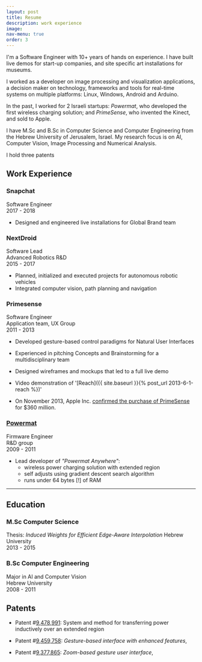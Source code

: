 ```yaml
---
layout: post
title: Resume
description: work experience
image:
nav-menu: true
order: 3
---
```


I'm a Software Engineer with 10+ years of hands on experience. I have built live demos for start-up companies, and site specific art installations for museums.

I worked as a developer on image processing and visualization applications, a decision maker on technology, frameworks and tools for real-time systems on multiple platforms: Linux, Windows, Android and Arduino.

In the past, I worked for 2 Israeli startups: _Powermat_, who developed the first wireless charging solution; and _PrimeSense_, who invented the Kinect, and sold to Apple.

I have M.Sc and B.Sc in Computer Science and Computer Engineering from the Hebrew University of Jerusalem, Israel. My research focus is on AI, Computer Vision, Image Processing and Numerical Analysis.

I hold three patents

## Work Experience

### Snapchat

Software Engineer  
2017 - 2018

- Designed and engineered live installations for Global Brand team

### NextDroid

Software Lead  
Advanced Robotics R&D  
2015 - 2017

- Planned, initialized and executed projects for autonomous robotic vehicles
- Integrated computer vision, path planning and navigation

### Primesense

<!--
![cv/primesense.jpg](cv/primesense.jpg)
-->

Software Engineer  
Application team, UX Group  
2011 - 2013

- Developed gesture-based control paradigms for Natural User Interfaces
- Experienced in pitching Concepts and Brainstorming for a multidisciplinary team
- Designed wireframes and mockups that led to a full live demo

- Video demonstration of '[Reach]({{ site.baseurl }}{% post_url 2013-6-1-reach %})'
- On November 2013, Apple Inc. [confirmed the purchase of PrimeSense](https://www.globes.co.il/en/article-1000896203) for $360 million.

### [Powermat](https://powermat.com)

<!--
![](cv/powermat_logo_sh.jpg)
-->

Firmware Engineer  
R&D group  
2009 - 2011

- Lead developer of _"Powermat Anywhere"_:
  - wireless power charging solution with extended region
  - self adjusts using gradient descent search algorithm
  - runs under 64 bytes [!] of RAM

<!-- ### [Yellow Submarine](https://yellowsubmarine.org.il/) -->
<!--
![](cv/yellowsublogo.png)
-->

<!--
Translator (Hebrew - English)
Freelance
2007 - 2009


* Translated the monthly programme of a famous music club in Jerusalem

### IDF

Field experiment team
2006 - 2008

* R&D vehicle experiment team
* Qualified Welder (Shielded arc and Gas)

-->

---

## Education

### M.Sc Computer Science

Thesis: _Induced Weights for Efficient Edge-Aware Interpolation_
Hebrew University  
2013 - 2015

### B.Sc Computer Engineering

Major in AI and Computer Vision  
Hebrew University  
2008 - 2011

## Patents

- Patent #[9,478,991](https://patft.uspto.gov/netacgi/nph-Parser?Sect1=PTO2&Sect2=HITOFF&p=1&u=%2Fnetahtml%2FPTO%2Fsearch-bool.html&r=1&f=G&l=50&co1=AND&d=PTXT&s1=9478991&OS=9478991&RS=9478991): System and method for transferring power inductively over an extended region

- Patent #[9,459,758](https://patft.uspto.gov/netacgi/nph-Parser?Sect1=PTO2&Sect2=HITOFF&p=1&u=%2Fnetahtml%2FPTO%2Fsearch-bool.html&r=1&f=G&l=50&co1=AND&d=PTXT&s1=weissenstern&OS=weissenstern&RS=weissenstern): _Gesture-based interface with enhanced features_,

- Patent #[9,377,865](https://patft.uspto.gov/netacgi/nph-Parser?Sect1=PTO2&Sect2=HITOFF&p=1&u=%2Fnetahtml%2FPTO%2Fsearch-bool.html&r=2&f=G&l=50&co1=AND&d=PTXT&s1=weissenstern&OS=weissenstern&RS=weissenstern): _Zoom-based gesture user interface_,
